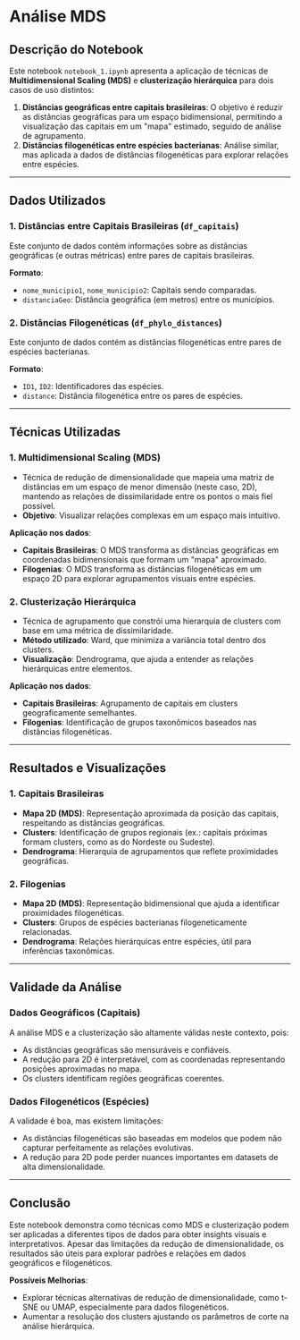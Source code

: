 
# Análise MDS

## Descrição do Notebook

Este notebook ```notebook_1.ipynb``` apresenta a aplicação de técnicas de **Multidimensional Scaling (MDS)** e **clusterização hierárquica** para dois casos de uso distintos:

1. **Distâncias geográficas entre capitais brasileiras**: O objetivo é reduzir as distâncias geográficas para um espaço bidimensional, permitindo a visualização das capitais em um "mapa" estimado, seguido de análise de agrupamento.
2. **Distâncias filogenéticas entre espécies bacterianas**: Análise similar, mas aplicada a dados de distâncias filogenéticas para explorar relações entre espécies.

---

## Dados Utilizados

### 1. Distâncias entre Capitais Brasileiras (`df_capitais`)
Este conjunto de dados contém informações sobre as distâncias geográficas (e outras métricas) entre pares de capitais brasileiras.

**Formato**:
- `nome_municipio1`, `nome_municipio2`: Capitais sendo comparadas.
- `distanciaGeo`: Distância geográfica (em metros) entre os municípios.

### 2. Distâncias Filogenéticas (`df_phylo_distances`)
Este conjunto de dados contém as distâncias filogenéticas entre pares de espécies bacterianas.

**Formato**:
- `ID1`, `ID2`: Identificadores das espécies.
- `distance`: Distância filogenética entre os pares de espécies.

---

## Técnicas Utilizadas

### 1. **Multidimensional Scaling (MDS)**
- Técnica de redução de dimensionalidade que mapeia uma matriz de distâncias em um espaço de menor dimensão (neste caso, 2D), mantendo as relações de dissimilaridade entre os pontos o mais fiel possível.
- **Objetivo**: Visualizar relações complexas em um espaço mais intuitivo.

**Aplicação nos dados**:
- **Capitais Brasileiras**: O MDS transforma as distâncias geográficas em coordenadas bidimensionais que formam um "mapa" aproximado.
- **Filogenias**: O MDS transforma as distâncias filogenéticas em um espaço 2D para explorar agrupamentos visuais entre espécies.

### 2. **Clusterização Hierárquica**
- Técnica de agrupamento que constrói uma hierarquia de clusters com base em uma métrica de dissimilaridade.
- **Método utilizado**: Ward, que minimiza a variância total dentro dos clusters.
- **Visualização**: Dendrograma, que ajuda a entender as relações hierárquicas entre elementos.

**Aplicação nos dados**:
- **Capitais Brasileiras**: Agrupamento de capitais em clusters geograficamente semelhantes.
- **Filogenias**: Identificação de grupos taxonômicos baseados nas distâncias filogenéticas.

---

## Resultados e Visualizações

### 1. **Capitais Brasileiras**
- **Mapa 2D (MDS)**: Representação aproximada da posição das capitais, respeitando as distâncias geográficas.
- **Clusters**: Identificação de grupos regionais (ex.: capitais próximas formam clusters, como as do Nordeste ou Sudeste).
- **Dendrograma**: Hierarquia de agrupamentos que reflete proximidades geográficas.

### 2. **Filogenias**
- **Mapa 2D (MDS)**: Representação bidimensional que ajuda a identificar proximidades filogenéticas.
- **Clusters**: Grupos de espécies bacterianas filogeneticamente relacionadas.
- **Dendrograma**: Relações hierárquicas entre espécies, útil para inferências taxonômicas.

---

## Validade da Análise

### Dados Geográficos (Capitais)
A análise MDS e a clusterização são altamente válidas neste contexto, pois:
- As distâncias geográficas são mensuráveis e confiáveis.
- A redução para 2D é interpretável, com as coordenadas representando posições aproximadas no mapa.
- Os clusters identificam regiões geográficas coerentes.

### Dados Filogenéticos (Espécies)
A validade é boa, mas existem limitações:
- As distâncias filogenéticas são baseadas em modelos que podem não capturar perfeitamente as relações evolutivas.
- A redução para 2D pode perder nuances importantes em datasets de alta dimensionalidade.

---

## Conclusão

Este notebook demonstra como técnicas como MDS e clusterização podem ser aplicadas a diferentes tipos de dados para obter insights visuais e interpretativos. Apesar das limitações da redução de dimensionalidade, os resultados são úteis para explorar padrões e relações em dados geográficos e filogenéticos.

**Possíveis Melhorias**:
- Explorar técnicas alternativas de redução de dimensionalidade, como t-SNE ou UMAP, especialmente para dados filogenéticos.
- Aumentar a resolução dos clusters ajustando os parâmetros de corte na análise hierárquica.

